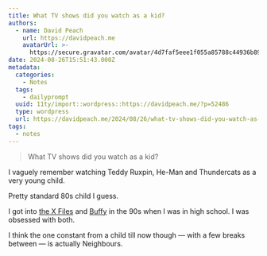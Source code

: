 ```yaml
---
title: What TV shows did you watch as a kid?
authors:
  - name: David Peach
    url: https://davidpeach.me
    avatarUrl: >-
      https://secure.gravatar.com/avatar/4d7faf5eee1f055a85788c44936b8995eaab6dfb004e7854ec747ccb272e91ee?s=96&d=mm&r=g
date: 2024-08-26T15:51:43.000Z
metadata:
  categories:
    - Notes
  tags:
    - dailyprompt
  uuid: 11ty/import::wordpress::https://davidpeach.me/?p=52486
  type: wordpress
  url: https://davidpeach.me/2024/08/26/what-tv-shows-did-you-watch-as-a-kid/
tags:
  - notes
---
```

> What TV shows did you watch as a kid?

I vaguely remember watching Teddy Ruxpin, He-Man and Thundercats as a very young child.

Pretty standard 80s child I guess.

I got into [the X Files](/tag/the-x-files) and [Buffy](/tag/buffy-the-vampire-slayer) in the 90s when I was in high school. I was obsessed with both.

I think the one constant from a child till now though — with a few breaks between — is actually Neighbours.